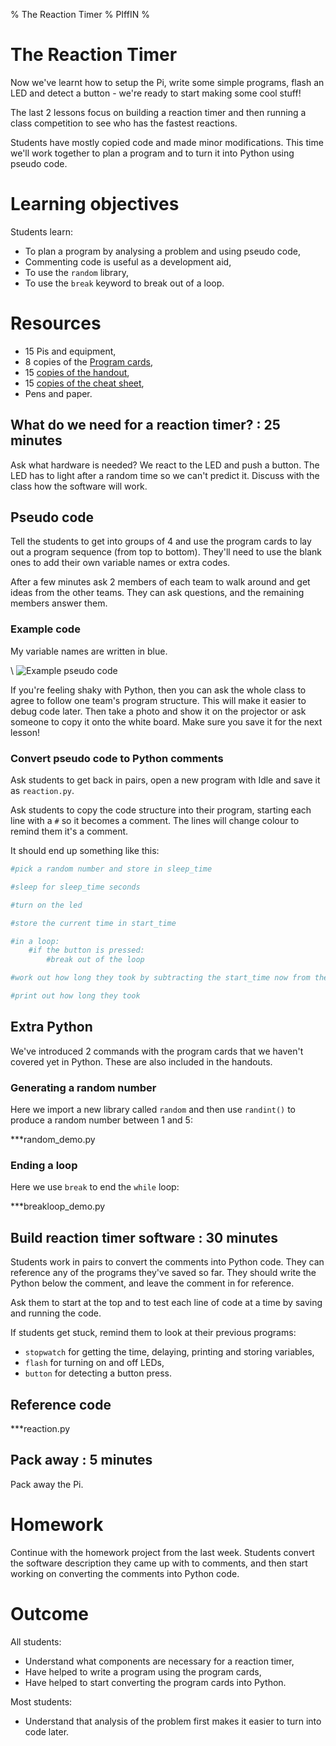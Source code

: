 % The Reaction Timer
% PIffIN
%

# The Reaction Timer

Now we've learnt how to setup the Pi, write some simple programs, flash an LED and detect a button - we're ready to start making some cool stuff! 

The last 2 lessons focus on building a reaction timer and then running a class competition to see who has the fastest reactions.

Students have mostly copied code and made minor modifications. This time we'll work together to plan a program and to turn it into Python using pseudo code.

# Learning objectives

Students learn:

* To plan a program by analysing a problem and using pseudo code,
* Commenting code is useful as a development aid,
* To use the `random` library,
* To use the `break` keyword to break out of a loop.

# Resources

* 15 Pis and equipment,
* 8 copies of the [Program cards](program_cards.pdf),
* 15 [copies of the handout](lesson-5-handout.html),
* 15 [copies of the cheat sheet](../cheatsheet.html),
* Pens and paper.

## What do we need for a reaction timer? : 25 minutes

Ask what hardware is needed? We react to the LED and push a button.
The LED has to light after a random time so we can't predict it.
Discuss with the class how the software will work. 

## Pseudo code

Tell the students to get into groups of 4 and use the program cards to lay out a program sequence (from top to bottom).
They'll need to use the blank ones to add their own variable names or extra codes.

After a few minutes ask 2 members of each team to walk around and get ideas from the other teams. They can ask questions, and the remaining members answer them.

### Example code

My variable names are written in blue.

\ ![Example pseudo code](reaction_code_cards.png)

If you're feeling shaky with Python, then you can ask the whole class to agree to follow one team's program structure. This will make it easier to debug code later. Then take a photo and show it on the projector or ask someone to copy it onto the white board. Make sure you save it for the next lesson!

### Convert pseudo code to Python comments

Ask students to get back in pairs, open a new program with Idle and save it as `reaction.py`.

Ask students to copy the code structure into their program, starting each line with a `#` so it becomes a comment.
The lines will change colour to remind them it's a comment.

It should end up something like this:

~~~ python
#pick a random number and store in sleep_time

#sleep for sleep_time seconds

#turn on the led 

#store the current time in start_time

#in a loop:
    #if the button is pressed:
        #break out of the loop

#work out how long they took by subtracting the start_time now from the time now

#print out how long they took
~~~

## Extra Python

We've introduced 2 commands with the program cards that we haven't covered yet in Python. These are also included in the handouts.

### Generating a random number

Here we import a new library called `random` and then use `randint()` to produce a random number between 1 and 5:

***random_demo.py

### Ending a loop

Here we use `break` to end the `while` loop:

***breakloop_demo.py

## Build reaction timer software : 30 minutes

Students work in pairs to convert the comments into Python code. They can reference any of the programs they've saved so far. They should write the Python below the comment, and leave the comment in for reference.

Ask them to start at the top and to test each line of code at a time by saving and running the code.

If students get stuck, remind them to look at their previous programs:

* `stopwatch` for getting the time, delaying, printing and storing variables,
* `flash` for turning on and off LEDs,
* `button` for detecting a button press.

## Reference code

***reaction.py

## Pack away : 5 minutes

Pack away the Pi.

# Homework

Continue with the homework project from the last week. Students convert the software description they came up with to comments, and then start working on converting the comments into Python code.

# Outcome

All students:

* Understand what components are necessary for a reaction timer,
* Have helped to write a program using the program cards,
* Have helped to start converting the program cards into Python.

Most students:

* Understand that analysis of the problem first makes it easier to turn into code later.
